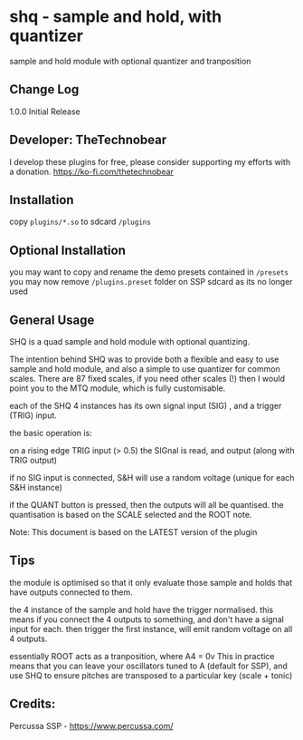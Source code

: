 # shq - sample and hold, with quantizer

sample and hold module with optional quantizer and tranposition

## Change Log

1.0.0 Initial Release 

## Developer: TheTechnobear
I develop these plugins for free, please consider supporting my efforts with a donation.
https://ko-fi.com/thetechnobear


## Installation
copy `plugins/*.so` to sdcard `/plugins`

## Optional Installation
you may want to copy and rename the demo presets contained in `/presets`
you may now remove `/plugins.preset` folder on SSP sdcard as its no longer used 


## General Usage 

SHQ is a quad sample and hold module with optional quantizing.

The intention behind SHQ was to provide both a flexible and easy to use sample and hold module, 
and also a simple to use quantizer for common scales.
There are 87 fixed scales, if you need other scales (!) then I would point you to the MTQ module, which is fully customisable.


each of the SHQ 4 instances has its own signal input (SIG) , and a trigger (TRIG) input.

the basic operation is: 

on a rising edge TRIG input (> 0.5) the SIGnal is read, and output  (along with TRIG output)

if no SIG input is connected, S&H will use a random voltage (unique for each S&H instance)

if the QUANT button is pressed, then the outputs will all be quantised.
the quantisation is based on the SCALE selected and the ROOT note.


Note: This document is based on the LATEST version of the plugin

## Tips

the module is optimised so that it only evaluate those sample and holds that have outputs connected to them.

the 4 instance of the sample and hold have the trigger normalised.
this means if you connect the 4 outputs to something, and don't have a signal input for each.
then trigger the first instance, will emit random voltage on all 4 outputs.

essentially ROOT acts as a tranposition, where A4 = 0v
This in practice means that you can leave your oscillators tuned to A (default for SSP), and use SHQ to ensure pitches are transposed to a particular key (scale + tonic)


## Credits: 

Percussa SSP - https://www.percussa.com/ 

